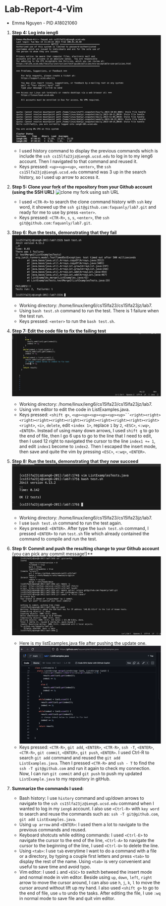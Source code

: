 # Lab-Report-4-Vim
- Emma Nguyen - PID A18021060

1. **Step 4: Log into ieng6**
   ![Log into my ieng6](step4-1.png)
   - I used history command to display the previous commands which is include the `ssh cs15lfa23jz@ieng6.ucsd.edu` to log in to my ieng6 account. Then I navigated to that command and reused it.
   - Keys pressed: `<up><up><up>`, `<enter>`, the `ssh cs15lfa23jz@ieng6.ucsd.edu` command was 3 up in the search history, so I used up arrow to access it.
1. **Step 5: Clone your fork of the repository from your Github account (using the SSH URL)**
   ![clone my fork using `ssh URL`](step5.png)
   - I used `<CTR-R>` to search the clone command history with `ssh` key word, it showed up the `ssh git@github.com:faquanly/lab7.git` and ready for me to use by press `<enter>`.
   - Keys pressed: `<CTR-R>`, `s`, `s`, `<enter>`, the `ssh git@github.com:faquanly/lab7.git`.
1. **Step 6: Run the tests, demonstrating that they fail**
   ![run ListExamplesTests](step6.png)
   - Working directory: /home/linux/ieng6/cs15lfa23/cs15lfa23jz/lab7.
   - Using `bash test.sh` command to run the test. There is 1 failure when the test run.
   - Keys pressed: `<enter>` to run the `bash test.sh`.
1. **Step 7: Edit the code file to fix the failing test**
   ![ListExamples.java after being fixed](step7.png)
   - Working directory: /home/linux/ieng6/cs15lfa23/cs15lfa23jz/lab7.
   - Using vim editor to edit the code in ListExamples.java.
   - Keys pressed: `<shift g>`, `<up><up><up><up><up><up>``<right><right><right><right><right><right><right><right><right><right><right><right>`, `<i>`, `delete`, edit `<index 1>`, replace `1` by `2`, `<ESC>`, `<:wq>`, `<ENTER>`. Instead of using many down arrows, I used `shift g` to go to the end of file, then I go 6 ups to go to the line that I need to edit, then I used 12 right to navigated the cursor to the line `index1 += 1`, and edit `index1` become to `index2`. Then I escaped the insert mode, then save and quite the vim by pressing `<ESC>`, `<:wq>`, `<ENTER>`.
1. **Step 8: Run the tests, demonstrating that they now succeed**
   ![run ListExamplesTest again after fixing the code](step8.png)
   - Working directory: /home/linux/ieng6/cs15lfa23/cs15lfa23jz/lab7.
   - I use `bash test.sh` command to run the test again.
   - Keys pressed: `<ENTER>`. After type the `bash test.sh` command, I pressed `<ENTER>` to run `test.sh` file which already contained the command to compile and run the test.
1. **Step 9: Commit and push the resulting change to your Github account** (you can pick any commit message!)**
   ![Commit and push ListExamples.java into gitHub](step9.png)
   - Here is my listExamples.java file after pushing the update one.
   ![listExamples.java file after updating](step9-1.png)
   - Keys pressed: `<CTR-R>`, `git add`, `<ENTER>`, `<CTR-R>`, `ssh -T`, `<ENTER>`, `<CTR-R>`, `git commit`, `<ENTER>`, `git push`, `<ENTER>`. I used Ctrl-R to search `git add` command and reused the `git add ListExamples.java`. Then I pressed `<CTR-R>` and `ssh - T` to find the `ssh -T git@github.com` and run it again to check my connection. Now, I can run `git commit` and `git push` to push my updated `ListExample.java` to my repository in gitHub. 

1. **Summarize the commands I used:**
   - Bash history: I use `history` command and up/down arrows to navigate to the `ssh cs15lfa23jz@ieng6.ucsd.edu` command when I wanted to log in my `ieng6` account. I also use `<Ctrl-R>` with `key word` to search and reuse the commands such as: `ssh -T git@github.com`, `git add ListExamples.java`.
   - Using `up arrow` and `<ENTER>`: I used them a lot to navigate to the previous commands and reused.
   - Keyboard shotcuts while editing commands: I used `<Ctrl-E>` to navigate the cursor to the end of the line, `<Ctrl-A>` to navigate the cursor to the beginning of the line, I used `<Ctrl-U>` to delete the line.
   - Using `<tab>`: I use `tab` everytime I want to do a command with a file or a directory, by typing a couple first letters and press `<tab>` to display the rest of the name. Using `<tab>` is very convenient and useful to save time and avoid typo.
   - Vim editor: I used `i` and `<ESC>` to switch betweed the insert mode and normal mode in vim editor. Beside using `up`, `down`, `left`, `right` arrow to move the cursor around, I can also use `h`, `j`, `k`, `l` to move the cursor around without lift up my hand. I also used `<shift g>` to go to the end of file, use `u` to undo the tasks. After editing the file, I use `:wq` in normal mode to save file and quit vim editor.


